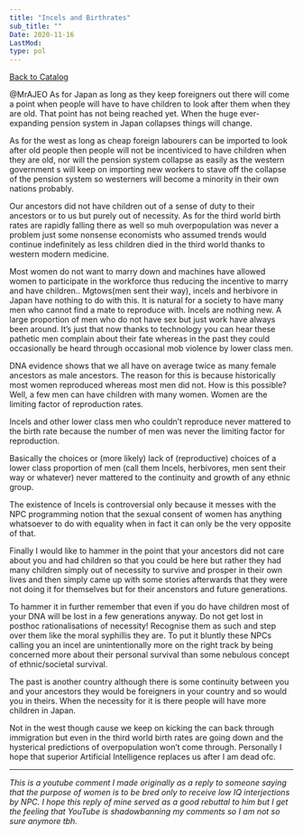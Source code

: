 ```yaml
---
title: "Incels and Birthrates"
sub_title: ""
Date: 2020-11-16
LastMod:
type: pol
---
```


[Back to Catalog](/)

@MrAJEO As for Japan as long as they keep foreigners out there will come a point when people will have to have children to look after them when they are old. That point has not being reached yet. When the huge ever-expanding pension system in Japan collapses things will change.

As for the west as long as cheap foreign labourers can be imported to look after old people then people will not be incentiviced to have children when they are old, nor will the pension system collapse as easily as the western government s will keep on importing new workers to stave off the collapse of the pension system so westerners will become a minority in their own nations probably.

Our ancestors did not have children out of a sense of duty to their ancestors or to us but purely out of necessity. As for the third world birth rates are rapidly falling there as well so muh overpopulation was never a problem just some nonsense economists who assumed trends would continue indefinitely as less children died in the third world thanks to western modern medicine.

Most women do not want to marry down and machines have allowed women to participate in the workforce thus reducing the incentive to marry and have children.. Mgtows(men sent their way), incels and herbivore in Japan have nothing to do with this. It is natural for a society to have many men who cannot find a mate to reproduce with. Incels are nothing new. A large proportion of men who do not have sex but just work have always been around. It’s just that now thanks to technology you can hear these pathetic men complain about their fate whereas in the past they could occasionally be heard through occasional mob violence by lower class men.

DNA evidence shows that we all have on average twice as many female ancestors as male ancestors. The reason for this is because historically most women reproduced whereas most men did not. How is this possible? Well, a few men can have children with many women. Women are the limiting factor of reproduction rates.

Incels and other lower class men who couldn’t reproduce never mattered to the birth rate because the number of men was never the limiting factor for reproduction.

Basically the choices or (more likely) lack of (reproductive) choices of a lower class proportion of men (call them Incels, herbivores, men sent their way or whatever) never mattered to the continuity and growth of any ethnic group.

The existence of Incels is controversial only because it messes with the NPC programming notion that the sexual consent of women has anything whatsoever to do with equality when in fact it can only be the very opposite of that.

Finally I would like to hammer in the point that your ancestors did not care about you and had children so that you could be here but rather they had many children simply out of necessity to survive and prosper in their own lives and then simply came up with some stories afterwards that they were not doing it for themselves but for their ancenstors and future generations.

To hammer it in further remember that even if you do have children most of your DNA will be lost in a few generations anyway. Do not get lost in posthoc rationalisations of necessity! Recognise them as such and step over them like the moral syphillis they are. To put it bluntly these NPCs calling you an incel are unintentionally more on the right track by being concerned more about their personal survival than some nebulous concept of ethnic/societal survival.

The past is another country although there is some continuity between you and your ancestors they would be foreigners in your country and so would you in theirs. When the necessity for it is there people will have more children in Japan.

Not in the west though cause we keep on kicking the can back through immigration but even in the third world birth rates are going down and the hysterical predictions of overpopulation won’t come through. Personally I hope that superior Artificial Intelligence replaces us after I am dead ofc.

---

_This is a youtube comment I made originally as a reply to someone saying that the purpose of women is to be bred only to receive low IQ interjections by NPC. I hope this reply of mine served as a good rebuttal to him but I get the feeling that YouTube is shadowbanning my comments so I am not so sure anymore tbh._
